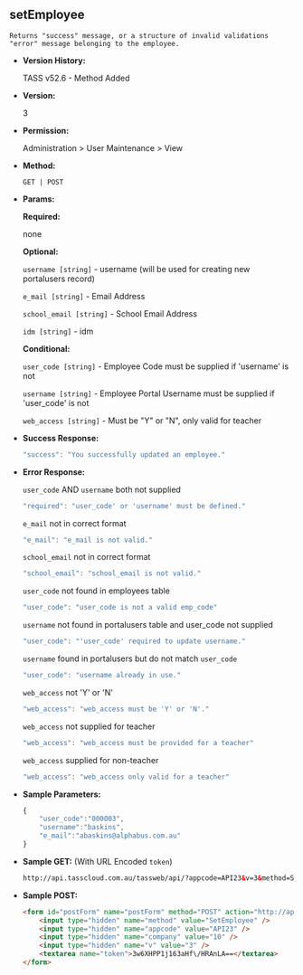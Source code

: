 **setEmployee**
----
	Returns "success" message, or a structure of invalid validations "error" message belonging to the employee.

* **Version History:**

	TASS v52.6 - Method Added

* **Version:**

	3

* **Permission:**

   Administration > User Maintenance > View

* **Method:**

	`GET | POST`
  
* **Params:**

   **Required:**
 
	none

   **Optional:**

	`username [string]` - username (will be used for creating new portalusers record)

    `e_mail [string]` - Email Address

    `school_email [string]` - School Email Address

    `idm [string]` - idm

   **Conditional:**

    `user_code [string]` - Employee Code must be supplied if 'username' is not

    `username [string]` - Employee Portal Username must be supplied if 'user_code' is not

    `web_access [string]` - Must be "Y" or "N", only valid for teacher

* **Success Response:**

    ```javascript
    "success": "You successfully updated an employee."
    ```
 
* **Error Response:**

    `user_code` AND `username` both not supplied
    ```javascript
    "required": "user_code' or 'username' must be defined."
    ```

    `e_mail` not in correct format
    ```javascript
    "e_mail": "e_mail is not valid."
    ```

    `school_email` not in correct format
    ```javascript
    "school_email": "school_email is not valid."
    ```

    `user_code` not found in employees table
    ```javascript
    "user_code": "user_code is not a valid emp_code"
    ```

    `username` not found in portalusers table and user_code not supplied
    ```javascript
    "user_code": "'user_code' required to update username."
    ```

    `username` found in portalusers but do not match `user_code`
    ```javascript
    "user_code": "username already in use."
    ```

    `web_access` not 'Y' or 'N'
    ```javascript
    "web_access": "web_access must be 'Y' or 'N'."
    ```

    `web_access` not supplied for teacher
    ```javascript
    "web_access": "web_access must be provided for a teacher"
    ```

    `web_access` supplied for non-teacher
    ```javascript
    "web_access": "web_access only valid for a teacher"
    ```
    
* **Sample Parameters:**

	```javascript
	{
	    "user_code":"000003",
        "username":"baskins",
        "e_mail":"abaskins@alphabus.com.au"
	}
	```

* **Sample GET:** (With URL Encoded `token`)

	```HTML
	http://api.tasscloud.com.au/tassweb/api/?appcode=API23&v=3&method=SetEmployee&token=3w6XHPP1j163aHf%2FHRAnLA%3D%3D&company=10
	```
  
* **Sample POST:**

	```HTML
	<form id="postForm" name="postForm" method="POST" action="http://api.tasscloud.com.au/tassweb/api/">
		<input type="hidden" name="method" value="SetEmployee" />
		<input type="hidden" name="appcode" value="API23" />
		<input type="hidden" name="company" value="10" />
		<input type="hidden" name="v" value="3" />
		<textarea name="token">3w6XHPP1j163aHf\/HRAnLA==</textarea>
	</form>
	```